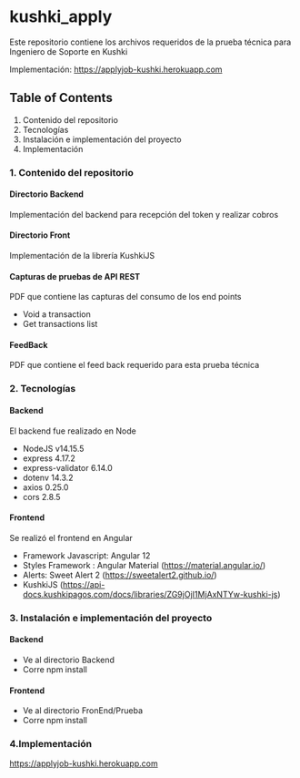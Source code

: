 # kushki_apply
Este repositorio contiene los archivos requeridos de la prueba técnica para Ingeniero de Soporte en Kushki

Implementación: https://applyjob-kushki.herokuapp.com

## Table of Contents
1. Contenido del repositorio
2. Tecnologías
3. Instalación e implementación del proyecto
4. Implementación


### 1. Contenido del repositorio
#### Directorio Backend
Implementación del backend para recepción del token y realizar cobros
#### Directorio Front
Implementación de la librería KushkiJS
#### Capturas de pruebas de API REST
PDF que contiene las capturas del consumo de los end points
* Void a transaction
* Get transactions list
#### FeedBack
PDF que contiene el feed back requerido para esta prueba técnica

### 2. Tecnologías
#### Backend
El backend fue realizado en Node
* NodeJS v14.15.5
* express 4.17.2
* express-validator 6.14.0
* dotenv 14.3.2
* axios 0.25.0
* cors 2.8.5

#### Frontend
Se realizó el frontend en Angular
* Framework Javascript: Angular 12
* Styles Framework :    Angular Material (https://material.angular.io/)
* Alerts:  Sweet Alert 2 (https://sweetalert2.github.io/)
* KushkiJS (https://api-docs.kushkipagos.com/docs/libraries/ZG9jOjI1MjAxNTYw-kushki-js)

### 3. Instalación e implementación del proyecto
#### Backend
* Ve al directorio Backend
* Corre npm install

#### Frontend
* Ve al directorio FronEnd/Prueba
* Corre npm install

### 4.Implementación
 https://applyjob-kushki.herokuapp.com
